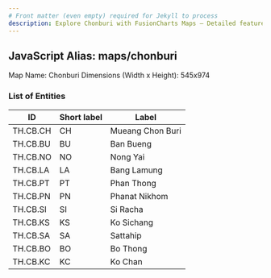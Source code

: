 ```yaml
---
# Front matter (even empty) required for Jekyll to process
description: Explore Chonburi with FusionCharts Maps – Detailed features for seamless integration. Try now & enhance your data visualization today! 
---
```


## JavaScript Alias: maps/chonburi

Map Name: Chonburi
Dimensions (Width x Height): 545x974

### List of Entities

| ID       | Short label | Label            |
| -------- | ----------- | ---------------- |
| TH.CB.CH | CH          | Mueang Chon Buri |
| TH.CB.BU | BU          | Ban Bueng        |
| TH.CB.NO | NO          | Nong Yai         |
| TH.CB.LA | LA          | Bang Lamung      |
| TH.CB.PT | PT          | Phan Thong       |
| TH.CB.PN | PN          | Phanat Nikhom    |
| TH.CB.SI | SI          | Si Racha         |
| TH.CB.KS | KS          | Ko Sichang       |
| TH.CB.SA | SA          | Sattahip         |
| TH.CB.BO | BO          | Bo Thong         |
| TH.CB.KC | KC          | Ko Chan          |
